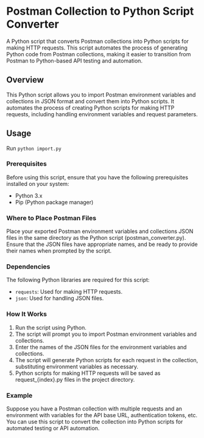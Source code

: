 # Postman Collection to Python Script Converter

A Python script that converts Postman collections into Python scripts for making HTTP requests. This script automates the process of generating Python code from Postman collections, making it easier to transition from Postman to Python-based API testing and automation.

## Overview

This Python script allows you to import Postman environment variables and collections in JSON format and convert them into Python scripts. It automates the process of creating Python scripts for making HTTP requests, including handling environment variables and request parameters.

## Usage
Run ```python import.py```

### Prerequisites

Before using this script, ensure that you have the following prerequisites installed on your system:

- Python 3.x
- Pip (Python package manager)

### Where to Place Postman Files
Place your exported Postman environment variables and collections JSON files in the same directory as the Python script (postman_converter.py). Ensure that the JSON files have appropriate names, and be ready to provide their names when prompted by the script.

### Dependencies
The following Python libraries are required for this script:
- `requests`: Used for making HTTP requests.
- `json`: Used for handling JSON files.

### How It Works
1. Run the script using Python.
2. The script will prompt you to import Postman environment variables and collections.
3. Enter the names of the JSON files for the environment variables and collections.
4. The script will generate Python scripts for each request in the collection, substituting environment variables as necessary.
5. Python scripts for making HTTP requests will be saved as request_{index}.py files in the project directory.

### Example
Suppose you have a Postman collection with multiple requests and an environment with variables for the API base URL, authentication tokens, etc. You can use this script to convert the collection into Python scripts for automated testing or API automation.